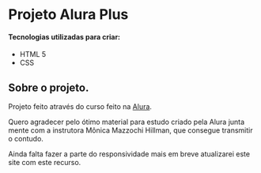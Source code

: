 # Projeto Alura Plus

#### Tecnologias utilizadas para criar:

- HTML 5
- CSS

## Sobre o projeto.

Projeto feito através do curso feito na [Alura](https://www.alura.com.br/).

Quero agradecer pelo ótimo material para estudo criado pela Alura junta mente com a instrutora Mônica Mazzochi Hillman,
que consegue transmitir o contudo.

Ainda falta fazer a parte do responsividade mais em breve atualizarei este site com este recurso.
